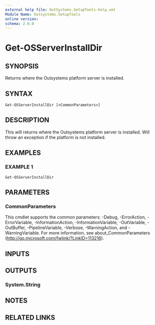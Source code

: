 ```yaml
---
external help file: OutSystems.SetupTools-help.xml
Module Name: Outsystems.SetupTools
online version:
schema: 2.0.0
---
```


# Get-OSServerInstallDir

## SYNOPSIS
Returns where the Outsystems platform server is installed.

## SYNTAX

```
Get-OSServerInstallDir [<CommonParameters>]
```

## DESCRIPTION
This will returns where the Outsystems platform server is installed.
Will throw an exception if the platform is not installed.

## EXAMPLES

### EXAMPLE 1
```
Get-OSServerInstallDir
```

## PARAMETERS

### CommonParameters
This cmdlet supports the common parameters: -Debug, -ErrorAction, -ErrorVariable, -InformationAction, -InformationVariable, -OutVariable, -OutBuffer, -PipelineVariable, -Verbose, -WarningAction, and -WarningVariable.
For more information, see about_CommonParameters (http://go.microsoft.com/fwlink/?LinkID=113216).

## INPUTS

## OUTPUTS

### System.String

## NOTES

## RELATED LINKS
